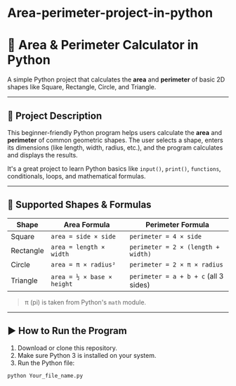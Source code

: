 # Area-perimeter-project-in-python
# 📐 Area & Perimeter Calculator in Python

A simple Python project that calculates the **area** and **perimeter** of basic 2D shapes like Square, Rectangle, Circle, and Triangle.

---

## 📌 Project Description

This beginner-friendly Python program helps users calculate the **area** and **perimeter** of common geometric shapes. The user selects a shape, enters its dimensions (like length, width, radius, etc.), and the program calculates and displays the results.

It's a great project to learn Python basics like `input()`, `print()`, `functions`, conditionals, loops, and mathematical formulas.

---

## 🔢 Supported Shapes & Formulas

| Shape     | Area Formula                      | Perimeter Formula                        |
|-----------|-----------------------------------|-------------------------------------------|
| Square    | `area = side × side`              | `perimeter = 4 × side`                    |
| Rectangle | `area = length × width`           | `perimeter = 2 × (length + width)`       |
| Circle    | `area = π × radius²`              | `perimeter = 2 × π × radius`             |
| Triangle  | `area = ½ × base × height`        | `perimeter = a + b + c` (all 3 sides)    |

> π (pi) is taken from Python's `math` module.

---

## ▶️ How to Run the Program

1. Download or clone this repository.
2. Make sure Python 3 is installed on your system.
3. Run the Python file:

```bash
python Your_file_name.py
